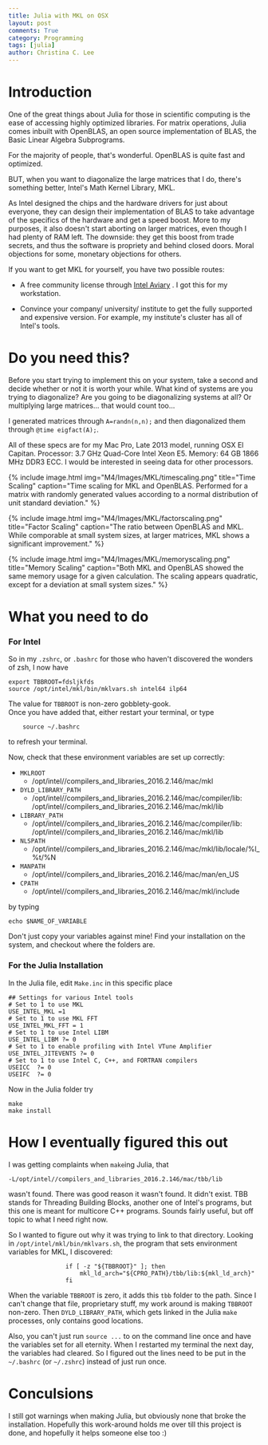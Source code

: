 ```yaml
---
title: Julia with MKL on OSX
layout: post
comments: True
category: Programming
tags: [julia]
author: Christina C. Lee
---
```


# Introduction

One of the great things about Julia for those in scientific computing is the ease of accessing highly optimized libraries.  For matrix operations, Julia comes inbuilt with OpenBLAS, an open source implementation of BLAS, the Basic Linear Algebra Subprograms.  

For the majority of people, that's wonderful. OpenBLAS is quite fast and optimized.  

BUT, when you want to diagonalize the large matrices that I do, there's something better, Intel's Math Kernel Library, MKL.  

As Intel designed the chips and the hardware drivers for just about everyone, they can design their implementation of BLAS to take advantage of the specifics of the hardware and get a speed boost.  More to my purposes, it also doesn't start aborting on larger matrices, even though I had plenty of RAM left.  The downside: they get this boost from trade secrets, and thus the software is propriety and behind closed doors.  Moral objections for some, monetary objections for others.

If you want to get MKL for yourself, you have two possible routes:

* A free community license through [Intel Aviary](https://software.intel.com/sites/campaigns/nest/) . I got this for my workstation.  

* Convince your company/ university/ institute to get the fully supported and expensive version. For example, my institute's cluster has all of Intel's tools.  

# Do you need this?

Before you start trying to implement this on your system, take a second and decide whether or not it is worth your while.   What kind of systems are you trying to diagonalize? Are you going to be diagonalizing systems at all?  Or multiplying large matrices... that would count too...

I generated matrices through `A=randn(n,n);` and then diagonalized them through `@time eigfact(A);`.

 All of these specs are for my Mac Pro, Late 2013 model, running OSX El Capitan.  Processor: 3.7 GHz Quad-Core Intel Xeon E5.  Memory: 64 GB 1866 MHz DDR3 ECC.  I would be interested in seeing data for other processors.   

{% include image.html img="M4/Images/MKL/timescaling.png" title="Time Scaling" caption="Time scaling for MKL and OpenBLAS.  Performed for a matrix with randomly generated values according to a normal distribution of unit standard deviation." %}

{% include image.html img="M4/Images/MKL/factorscaling.png" title="Factor Scaling" caption="The ratio between OpenBLAS and MKL.  While comporable at small system sizes, at larger matrices, MKL shows a significant improvement." %}

{% include image.html img="M4/Images/MKL/memoryscaling.png" title="Memory Scaling" caption="Both MKL and OpenBLAS showed the same memory usage for a given calculation.  The scaling appears quadratic, except for a deviation at small system sizes." %}


# What you need to do

### For Intel 
So in my `.zshrc`, or `.bashrc` for those who haven't discovered the wonders of zsh, I now have

```
export TBBROOT=fdsljkfds
source /opt/intel/mkl/bin/mklvars.sh intel64 ilp64
```
The value for `TBBROOT` is non-zero gobblety-gook.  
Once you have added that, either restart your terminal, or type

```
	source ~/.bashrc
```
to refresh your terminal.  

Now, check that these environment variables are set up correctly:

* `MKLROOT`
	* /opt/intel//compilers_and_libraries_2016.2.146/mac/mkl
* `DYLD_LIBRARY_PATH`
	* /opt/intel//compilers_and_libraries_2016.2.146/mac/compiler/lib: /opt/intel//compilers_and_libraries_2016.2.146/mac/mkl/lib
*  `LIBRARY_PATH` 
	* /opt/intel//compilers_and_libraries_2016.2.146/mac/compiler/lib: /opt/intel//compilers_and_libraries_2016.2.146/mac/mkl/lib
* `NLSPATH` 
	* /opt/intel//compilers_and_libraries_2016.2.146/mac/mkl/lib/locale/%l_%t/%N
* `MANPATH`
	* /opt/intel//compilers_and_libraries_2016.2.146/mac/man/en_US
* `CPATH`
	* /opt/intel//compilers_and_libraries_2016.2.146/mac/mkl/include

by typing 

```
echo $NAME_OF_VARIABLE
```
Don't just copy your variables against mine! Find your installation on the system, and checkout where the folders are.  

### For the Julia Installation
In the Julia file, edit `Make.inc` in this specific place 

```
## Settings for various Intel tools
# Set to 1 to use MKL
USE_INTEL_MKL =1
# Set to 1 to use MKL FFT
USE_INTEL_MKL_FFT = 1
# Set to 1 to use Intel LIBM
USE_INTEL_LIBM ?= 0
# Set to 1 to enable profiling with Intel VTune Amplifier
USE_INTEL_JITEVENTS ?= 0
# Set to 1 to use Intel C, C++, and FORTRAN compilers
USEICC  ?= 0
USEIFC  ?= 0
```
Now in the Julia folder try

```
make
make install
```


# How I eventually figured this out
I was getting complaints when `make`ing Julia, that 

```
-L/opt/intel//compilers_and_libraries_2016.2.146/mac/tbb/lib
```
wasn't found.  There was good reason it wasn't found. It didn't exist.  TBB stands for Threading Building Blocks, another one of Intel's programs, but this one is meant for multicore C++ programs.  Sounds fairly useful, but off topic to what I need right now.  

So I wanted to figure out why it was trying to link to that directory.  Looking in `/opt/intel/mkl/bin/mklvars.sh`, the program that sets environment variables for MKL, I discovered:

```
                if [ -z "${TBBROOT}" ]; then
                    mkl_ld_arch="${CPRO_PATH}/tbb/lib:${mkl_ld_arch}"
                fi
```

When the variable `TBBROOT` is zero, it adds this `tbb` folder to the path.   Since I can't change that file, proprietary stuff, my work around is making `TBBROOT` non-zero.  Then `DYLD_LIBRARY_PATH`, which gets linked in the Julia `make` processes, only contains good locations.  

Also, you can't just run `source ...` to on the command line once and have the variables set for all eternity.  When I restarted my terminal the next day, the variables had cleared.  So I figured out the lines need to be put in the `~/.bashrc` (or `~/.zshrc`) instead of just run once. 

# Conculsions

I still got warnings when making Julia, but obviously none that broke the installation.  Hopefully this work-around holds me over till this project is done, and hopefully it helps someone else too :)
